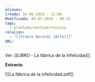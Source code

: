 ```yaml
---
aliases: 
Creada: 18-06-2024 - 21:08
Modificada: 04-07-2024 - 00:32
tags:
  - problema/sentido/recurso
relacion:
  - "[[Franco Berardi (Bifo)]]"
URL: 
---
```

Ver: [[LIBRO - La fábrica de la infelicidad]]

**Extracto**

![[La fábrica de la infelicidad.pdf]]


